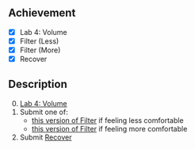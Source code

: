 ## Achievement

- [x] Lab 4: Volume
- [x] Filter (Less)
- [x] Filter (More)
- [x] Recover

## Description

0. [Lab 4: Volume](https://cs50.harvard.edu/x/2024/psets/4/volume/)
1. Submit one of:
   - [this version of Filter](https://cs50.harvard.edu/x/2024/psets/4/filter/less/) if feeling less comfortable
   - [this version of Filter](https://cs50.harvard.edu/x/2024/psets/4/filter/more/) if feeling more comfortable
2. Submit [Recover](https://cs50.harvard.edu/x/2024/psets/4/recover/)